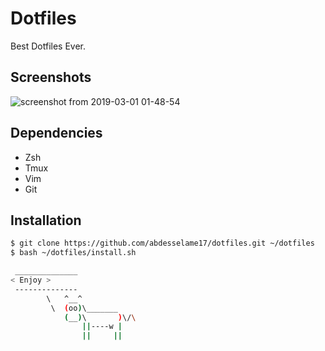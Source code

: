 # Dotfiles

Best Dotfiles Ever.

## Screenshots
![screenshot from 2019-03-01 01-48-54](https://user-images.githubusercontent.com/30450467/53608765-52c85400-3bc4-11e9-82f2-7e51b46a813f.png)

## Dependencies 
* Zsh
* Tmux
* Vim
* Git

## Installation

```sh
$ git clone https://github.com/abdesselame17/dotfiles.git ~/dotfiles
$ bash ~/dotfiles/install.sh
```

```sh
 ______________
< Enjoy >
 --------------
        \   ^__^
         \  (oo)\_______
            (__)\       )\/\
                ||----w |
                ||     ||
```
